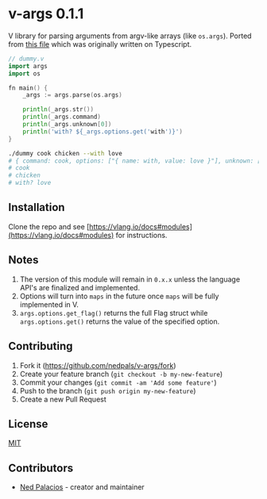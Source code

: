 # v-args 0.1.1
V library for parsing arguments from argv-like arrays (like `os.args`). Ported from [this file](https://github.com/nedpals/kuman/blob/master/src/parser.ts) which was originally written on Typescript.

```go
// dummy.v
import args
import os

fn main() {
    _args := args.parse(os.args)

    println(_args.str())
    println(_args.command)
    println(_args.unknown[0])
    println('with? ${_args.options.get('with')}')
}
```

```bash
./dummy cook chicken --with love
# { command: cook, options: ["{ name: with, value: love }"], unknown: ['chicken'] }
# cook
# chicken
# with? love
```

## Installation
Clone the repo and see [https://vlang.io/docs#modules](https://vlang.io/docs#modules) for instructions.

## Notes
1. The version of this module will remain in `0.x.x` unless the language API's are finalized and implemented.
2. Options will turn into `maps` in the future once `maps` will be fully implemented in V.
3. `args.options.get_flag()` returns the full Flag struct while `args.options.get()` returns the value of the specified option.

## Contributing

1. Fork it (<https://github.com/nedpals/v-args/fork>)
2. Create your feature branch (`git checkout -b my-new-feature`)
3. Commit your changes (`git commit -am 'Add some feature'`)
4. Push to the branch (`git push origin my-new-feature`)
5. Create a new Pull Request

## License
[MIT](LICENSE)

## Contributors

- [Ned Palacios](https://github.com/nedpals) - creator and maintainer
